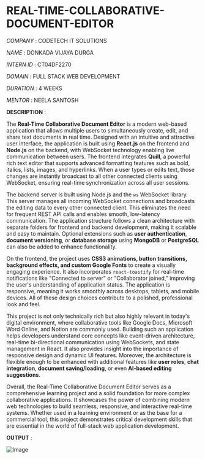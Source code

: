 # REAL-TIME-COLLABORATIVE-DOCUMENT-EDITOR

*COMPANY*    :     CODETECH IT SOLUTIONS

*NAME*       :     DONKADA VIJAYA DURGA

*INTERN ID*  :     CT04DF2270

*DOMAIN*     :     FULL STACK WEB DEVELOPMENT

*DURATION*   :     4 WEEKS

*MENTOR*     :     NEELA SANTOSH

**DESCRIPTION**    : 

The **Real-Time Collaborative Document Editor** is a modern web-based application that allows multiple users to simultaneously create, edit, and share text documents in real time. Designed with an intuitive and attractive user interface, the application is built using **React.js** on the frontend and **Node.js** on the backend, with WebSocket technology enabling live communication between users. The frontend integrates **Quill**, a powerful rich text editor that supports advanced formatting features such as bold, italics, lists, images, and hyperlinks. When a user types or edits text, those changes are instantly broadcast to all other connected clients using WebSocket, ensuring real-time synchronization across all user sessions.

The backend server is built using Node.js and the `ws` WebSocket library. This server manages all incoming WebSocket connections and broadcasts the editing data to every other connected client. This eliminates the need for frequent REST API calls and enables smooth, low-latency communication. The application structure follows a clean architecture with separate folders for frontend and backend development, making it scalable and easy to maintain. Optional extensions such as **user authentication**, **document versioning**, or **database storage** using **MongoDB** or **PostgreSQL** can also be added to enhance functionality.

On the frontend, the project uses **CSS3 animations, button transitions, background effects, and custom Google Fonts** to create a visually engaging experience. It also incorporates `react-toastify` for real-time notifications like "Connected to server" or "Collaborator joined," improving the user's understanding of application status. The application is responsive, meaning it works smoothly across desktops, tablets, and mobile devices. All of these design choices contribute to a polished, professional look and feel.

This project is not only technically rich but also highly relevant in today's digital environment, where collaborative tools like Google Docs, Microsoft Word Online, and Notion are commonly used. Building such an application helps developers understand core concepts like event-driven architecture, real-time bi-directional communication using WebSockets, and state management in React. It also provides insight into the importance of responsive design and dynamic UI features. Moreover, the architecture is flexible enough to be enhanced with additional features like **user roles**, **chat integration**, **document saving/loading**, or even **AI-based editing suggestions**.

Overall, the Real-Time Collaborative Document Editor serves as a comprehensive learning project and a solid foundation for more complex collaborative applications. It showcases the power of combining modern web technologies to build seamless, responsive, and interactive real-time systems. Whether used in a learning environment or as the base for a commercial tool, this project demonstrates critical development skills that are essential in the world of full-stack web application development.

**OUTPUT**    :

![Image](https://github.com/user-attachments/assets/6a68634a-cea4-46c5-a16c-bfea9c06c30e)
